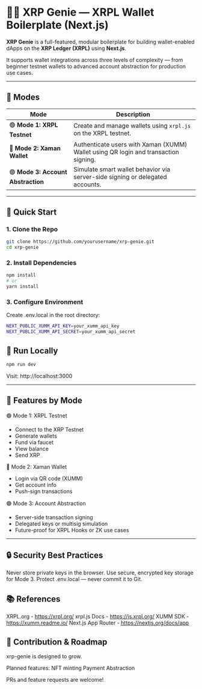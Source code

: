 # 🧞‍♂️ XRP Genie — XRPL Wallet Boilerplate (Next.js)

**XRP Genie** is a full-featured, modular boilerplate for building wallet-enabled dApps on the **XRP Ledger (XRPL)** using **Next.js**.

It supports wallet integrations across three levels of complexity — from beginner testnet wallets to advanced account abstraction for production use cases.

---

## 🧠 Modes

| Mode | Description |
|------|-------------|
| 🟢 **Mode 1: XRPL Testnet** | Create and manage wallets using `xrpl.js` on the XRPL testnet. |
| 🔵 **Mode 2: Xaman Wallet** | Authenticate users with Xaman (XUMM) Wallet using QR login and transaction signing. |
| 🟣 **Mode 3: Account Abstraction** | Simulate smart wallet behavior via server-side signing or delegated accounts. |

---

## 🚀 Quick Start

### 1. Clone the Repo

```bash
git clone https://github.com/yourusername/xrp-genie.git
cd xrp-genie
```

### 2. Install Dependencies

```bash
npm install
# or
yarn install
```

### 3. Configure Environment
Create .env.local in the root directory:

```bash
NEXT_PUBLIC_XUMM_API_KEY=your_xumm_api_key
NEXT_PUBLIC_XUMM_API_SECRET=your_xumm_api_secret
```

## 🧪 Run Locally

```bash
npm run dev
```
Visit: http://localhost:3000

---

## 🔧 Features by Mode
🟢 Mode 1: XRPL Testnet
- Connect to the XRP Testnet
- Generate wallets
- Fund via faucet
- View balance
- Send XRP

🔵 Mode 2: Xaman Wallet
- Login via QR code (XUMM)
- Get account info
- Push-sign transactions

🟣 Mode 3: Account Abstraction
- Server-side transaction signing
- Delegated keys or multisig simulation
- Future-proof for XRPL Hooks or ZK use cases

---

## 🔒 Security Best Practices
Never store private keys in the browser.
Use secure, encrypted key storage for Mode 3.
Protect .env.local — never commit it to Git.

## 📚 References
XRPL.org - https://xrpl.org/
xrpl.js Docs - https://js.xrpl.org/
XUMM SDK - https://xumm.readme.io/
Next.js App Router - https://nextjs.org/docs/app

## 🧞 Contribution & Roadmap
xrp-genie is designed to grow. 

Planned features:
NFT minting
Payment Abstraction

PRs and feature requests are welcome!
